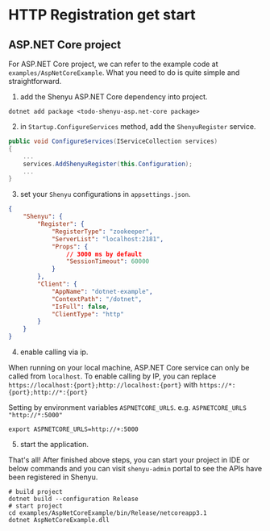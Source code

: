 # HTTP Registration get start

## ASP.NET Core project

For ASP.NET Core project, we can refer to the example code at `examples/AspNetCoreExample`. What you need to do is quite
simple and straightforward.

1. add the Shenyu ASP.NET Core dependency into project.

```shell
dotnet add package <todo-shenyu-asp.net-core package>
```

2. in `Startup.ConfigureServices` method, add the `ShenyuRegister` service.

```c#
public void ConfigureServices(IServiceCollection services)
{
    ...
    services.AddShenyuRegister(this.Configuration);
    ...
}
```

3. set your `Shenyu` configurations in `appsettings.json`.

```json
{
    "Shenyu": {
        "Register": {
            "RegisterType": "zookeeper",
            "ServerList": "localhost:2181",
            "Props": {
                // 3000 ms by default
                "SessionTimeout": 60000
            }
        },
        "Client": {
            "AppName": "dotnet-example",
            "ContextPath": "/dotnet",
            "IsFull": false,
            "ClientType": "http"
        }
    }
}
```

4. enable calling via ip.

When running on your local machine, ASP.NET Core service can only be called from `localhost`. To enable calling by IP,
you can replace `https://localhost:{port};http://localhost:{port}` with `https://*:{port};http://*:{port}`

Setting by environment variables `ASPNETCORE_URLS`. e.g. `ASPNETCORE_URLS "http://*:5000"`

```shell
export ASPNETCORE_URLS=http://+:5000
```

5. start the application.

That's all! After finished above steps, you can start your project in IDE or below commands and you can
visit `shenyu-admin` portal to see the APIs have been registered in Shenyu.

```shell
# build project
dotnet build --configuration Release
# start project
cd examples/AspNetCoreExample/bin/Release/netcoreapp3.1
dotnet AspNetCoreExample.dll
```
